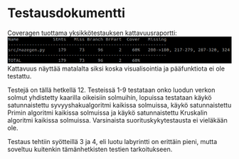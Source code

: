 # Testausdokumentti

Coveragen tuottama yksikkötestauksen kattavuusraportti:
![alt text](https://github.com/ilrm123/tiralabra-harjoitustyo/blob/main/dokumentaatio/testikattavuus.png?raw=true)
Kattavuus näyttää matalalta siksi koska visualisointia ja pääfunktiota ei ole testattu.

Testejä on tällä hetkellä 12. Testeissä 1-9 testataan onko luodun verkon solmut yhdistetty kaarilla oikeisiin solmuihin, lopuissa testataan käykö satunnaistettu syvyyshakualgoritmi kaikissa solmuissa, käykö satunnaistettu Primin algoritmi kaikissa solmuissa ja käykö satunnaistettu Kruskalin algoritmi kaikissa solmuissa. Varsinaista suorituskykytestausta ei vieläkään ole.

Testaus tehtiin syötteillä 3 ja 4, eli luotu labyrintti on erittäin pieni, mutta soveltuu kuitenkin tämänhetkisten testien tarkoitukseen.
